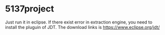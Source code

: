 # 5137project
Just run it in eclipse.
If there exist error in extraction engine, you need to install the pluguin of JDT. The download links is https://www.eclipse.org/jdt/
